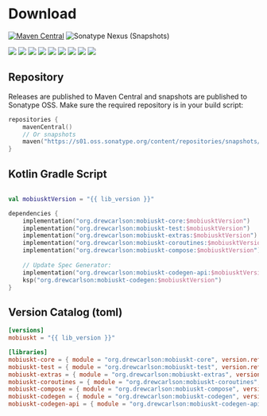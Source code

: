 # Download

[![Maven Central](https://img.shields.io/maven-central/v/org.drewcarlson/mobiuskt-core-jvm?label=maven&color=blue)](https://central.sonatype.com/search?q=mobiuskt-*&namespace=org.drewcarlson)
![Sonatype Nexus (Snapshots)](https://img.shields.io/nexus/s/org.drewcarlson/mobiuskt-core-jvm?server=https%3A%2F%2Fs01.oss.sonatype.org)

![](https://img.shields.io/static/v1?label=&message=Platforms&color=grey)
![](https://img.shields.io/static/v1?label=&message=Js&color=blue)
![](https://img.shields.io/static/v1?label=&message=Jvm&color=blue)
![](https://img.shields.io/static/v1?label=&message=Linux&color=blue)
![](https://img.shields.io/static/v1?label=&message=macOS&color=blue)
![](https://img.shields.io/static/v1?label=&message=Windows&color=blue)
![](https://img.shields.io/static/v1?label=&message=iOS&color=blue)
![](https://img.shields.io/static/v1?label=&message=tvOS&color=blue)
![](https://img.shields.io/static/v1?label=&message=watchOS&color=blue)

## Repository

Releases are published to Maven Central and snapshots are published to Sonatype OSS. Make sure the required repository is in your build script:

```kotlin
repositories {
    mavenCentral()
    // Or snapshots
    maven("https://s01.oss.sonatype.org/content/repositories/snapshots/")
}
```

## Kotlin Gradle Script

```kotlin

val mobiusktVersion = "{{ lib_version }}"

dependencies {
    implementation("org.drewcarlson:mobiuskt-core:$mobiusktVersion")
    implementation("org.drewcarlson:mobiuskt-test:$mobiusktVersion")
    implementation("org.drewcarlson:mobiuskt-extras:$mobiusktVersion")
    implementation("org.drewcarlson:mobiuskt-coroutines:$mobiusktVersion")
    implementation("org.drewcarlson:mobiuskt-compose:$mobiusktVersion")
    
    // Update Spec Generator:
    implementation("org.drewcarlson:mobiuskt-codegen-api:$mobiusktVersion")
    ksp("org.drewcarlson:mobiuskt-codegen:$mobiusktVersion")
}
```

## Version Catalog (toml)

```toml
[versions]
mobiuskt = "{{ lib_version }}"

[libraries]
mobiuskt-core = { module = "org.drewcarlson:mobiuskt-core", version.ref = "mobiuskt" }
mobiuskt-test = { module = "org.drewcarlson:mobiuskt-test", version.ref = "mobiuskt" }
mobiuskt-extras = { module = "org.drewcarlson:mobiuskt-extras", version.ref = "mobiuskt" }
mobiuskt-coroutines = { module = "org.drewcarlson:mobiuskt-coroutines", version.ref = "mobiuskt" }
mobiuskt-compose = { module = "org.drewcarlson:mobiuskt-compose", version.ref = "mobiuskt" }
mobiuskt-codegen = { module = "org.drewcarlson:mobiuskt-codegen", version.ref = "mobiuskt" }
mobiuskt-codegen-api = { module = "org.drewcarlson:mobiuskt-codegen-api", version.ref = "mobiuskt" }
```